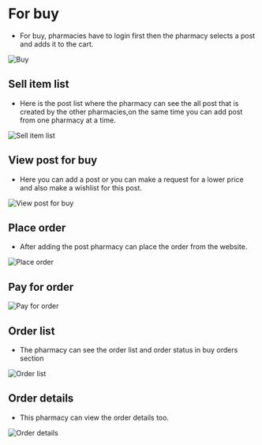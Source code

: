 # For buy

- For buy, pharmacies have to login first then the pharmacy selects a post and adds it to the cart.

![Buy](/screenshots/login.png)

## Sell item list

- Here is the post list where the pharmacy can see the all post that is created by the other pharmacies,on the same time you can add post from one pharmacy at a time.

![Sell item list](/screenshots/sellitemlist.png)

## View post for buy

- Here you can add a post or you can make a request for a lower price and also make a wishlist for this post.

![View post for buy](/screenshots/viewsellpost.png)

## Place order

- After adding the post pharmacy can place the order from the website.

![Place order](/screenshots/addtocart.png)

## Pay for order

![Pay for order](/screenshots/payfororder.png)

## Order list

- The pharmacy can see the order list and order status in buy orders section

![Order list](/screenshots/order-list.png)

## Order details

- This pharmacy can view the order details too.

![Order details](/screenshots/orderdetails.png)
